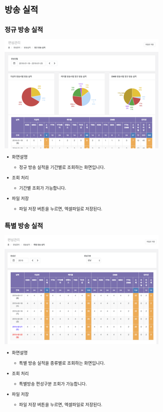 # 방송 실적

## 정규 방송 실적

![](image_20160125_101722_capture.png)

- 화면설명

    - 정규 방송 실적을 기간별로 조회하는 화면입니다.

- 조회 처리

    - 기간별 조회가 가능합니다. 		

- 파일 저장

    - 파일 저장 버튼을 누르면, 엑셀파일로 저장된다.			

## 특별 방송 실적

![](image_20160125_101756_capture.png)

- 화면설명
    - 특별 방송 실적을 종류별로 조회하는 화면입니다.

- 조회 처리

    - 특별방송 편성구분 조회가 가능합니다. 	

- 파일 저장

    - 파일 저장 버튼을 누르면, 엑셀파일로 저장된다.   
